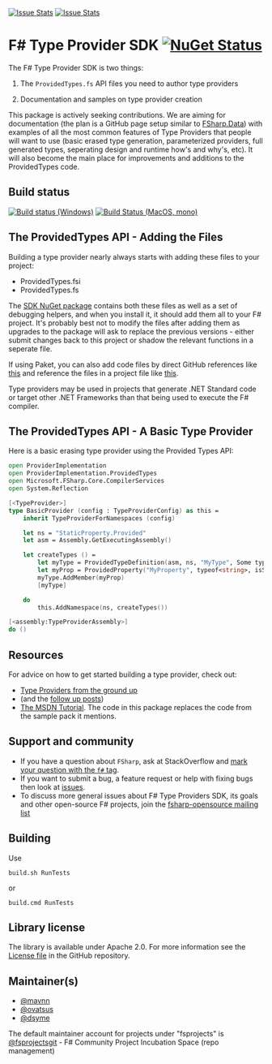 [![Issue Stats](http://issuestats.com/github/fsprojects/FSharp.TypeProviders.SDK/badge/issue)](http://issuestats.com/github/fsprojects/FSharp.TypeProviders.SDK)
[![Issue Stats](http://issuestats.com/github/fsprojects/FSharp.TypeProviders.SDK/badge/pr)](http://issuestats.com/github/fsprojects/FSharp.TypeProviders.SDK)

# F# Type Provider SDK [![NuGet Status](http://img.shields.io/nuget/v/FSharp.TypeProviders.SDK.svg?style=flat)](https://www.nuget.org/packages/FSharp.TypeProviders.SDK/)

The F# Type Provider SDK is two things: 

1. The ``ProvidedTypes.fs`` API files you need to author type providers

2. Documentation and samples on type provider creation

This package is actively seeking contributions.   We are aiming for documentation
(the plan is a GitHub page setup similar to [FSharp.Data](http://fsharp.github.io/FSharp.Data)) with
examples of all the most common features of Type Providers that people will want to use (basic erased type
generation, parameterized providers, full generated types, seperating design and runtime how's and why's, etc). 
It will also become the main place for improvements and additions to the ProvidedTypes code.

## Build status


[![Build status (Windows)](https://ci.appveyor.com/api/projects/status/y1c6gs2r0ihog1re)](https://ci.appveyor.com/project/mavnn/fsharp-typeproviders-sdk)  [![Build Status (MacOS, mono)](https://travis-ci.org/fsprojects/FSharp.TypeProviders.SDK.svg?branch=master)](https://travis-ci.org/fsprojects/FSharp.TypeProviders.SDK)

## The ProvidedTypes API - Adding the Files

Building a type provider nearly always starts with adding these files to your project:

* ProvidedTypes.fsi
* ProvidedTypes.fs

The [SDK NuGet package](https://www.nuget.org/packages/FSharp.TypeProviders.StarterPack) contains both these files as well as a set of debugging helpers, and when you install
it, it should add them all to your F# project. It's probably best not to modify the files after adding them as
upgrades to the package will ask to replace the previous versions - either submit changes back to this project
or shadow the relevant functions in a seperate file.

If using Paket, you can also add code files by direct GitHub references like [this](https://github.com/dsyme/FSharp.Data/blob/e841dde62091a82225b91b2f38b76513dafbfc05/paket.dependencies#L20-L22) and reference the files in a project file like [this](https://github.com/dsyme/FSharp.Data/blob/e841dde62091a82225b91b2f38b76513dafbfc05/src/FSharp.Data.Source.fsproj#L54-L59).


Type providers may be used in projects that generate .NET Standard code or target other .NET Frameworks than that being used to execute the F# compiler. 

## The ProvidedTypes API - A Basic Type Provider

Here is a basic erasing type provider using the Provided Types API:

```fsharp
open ProviderImplementation
open ProviderImplementation.ProvidedTypes
open Microsoft.FSharp.Core.CompilerServices
open System.Reflection

[<TypeProvider>]
type BasicProvider (config : TypeProviderConfig) as this =
    inherit TypeProviderForNamespaces (config)

    let ns = "StaticProperty.Provided"
    let asm = Assembly.GetExecutingAssembly()

    let createTypes () =
        let myType = ProvidedTypeDefinition(asm, ns, "MyType", Some typeof<obj>)
        let myProp = ProvidedProperty("MyProperty", typeof<string>, isStatic = true, getterCode = (fun args -> <@@ "Hello world" @@>))
        myType.AddMember(myProp)
        [myType]

    do
        this.AddNamespace(ns, createTypes())

[<assembly:TypeProviderAssembly>]
do ()
```

## Resources

For advice on how to get started building a type provider, check out:

 - [Type Providers from the ground up](http://blog.mavnn.co.uk/type-providers-from-the-ground-up/)
 - (and the [follow up posts](http://blog.mavnn.co.uk/blog/categories/typeprovider/))
 - [The MSDN Tutorial](http://msdn.microsoft.com/en-us/library/hh361034.aspx). The code in this package replaces the code from the sample pack it mentions.


## Support and community

 - If you have a question about `FSharp`, ask at StackOverflow and [mark your question with the `f#` tag](http://stackoverflow.com/questions/tagged/f%23). 
 - If you want to submit a bug, a feature request or help with fixing bugs then look at [issues](https://github.com/fsprojects/FSharp.TypeProviders.SDK/issues).
 - To discuss more general issues about F# Type Providers SDK, its goals and other open-source F# projects, join the [fsharp-opensource mailing list](http://groups.google.com/group/fsharp-opensource)

## Building

Use

```shell
build.sh RunTests
```

or

```shell
build.cmd RunTests
```

## Library license

The library is available under Apache 2.0. For more information see the [License file][1] in the GitHub repository.

 [1]: https://github.com/fsprojects/FSharp.TypeProviders.SDK/blob/master/LICENSE.md


## Maintainer(s)

- [@mavnn](https://github.com/mavnn)
- [@ovatsus](https://github.com/ovatsus)
- [@dsyme](https://github.com/dsyme)

The default maintainer account for projects under "fsprojects" is [@fsprojectsgit](https://github.com/fsprojectsgit) - F# Community Project Incubation Space (repo management)
